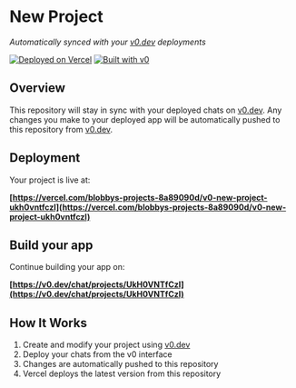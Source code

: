 # New Project

*Automatically synced with your [v0.dev](https://v0.dev) deployments*

[![Deployed on Vercel](https://img.shields.io/badge/Deployed%20on-Vercel-black?style=for-the-badge&logo=vercel)](https://vercel.com/blobbys-projects-8a89090d/v0-new-project-ukh0vntfczl)
[![Built with v0](https://img.shields.io/badge/Built%20with-v0.dev-black?style=for-the-badge)](https://v0.dev/chat/projects/UkH0VNTfCzl)

## Overview

This repository will stay in sync with your deployed chats on [v0.dev](https://v0.dev).
Any changes you make to your deployed app will be automatically pushed to this repository from [v0.dev](https://v0.dev).

## Deployment

Your project is live at:

**[https://vercel.com/blobbys-projects-8a89090d/v0-new-project-ukh0vntfczl](https://vercel.com/blobbys-projects-8a89090d/v0-new-project-ukh0vntfczl)**

## Build your app

Continue building your app on:

**[https://v0.dev/chat/projects/UkH0VNTfCzl](https://v0.dev/chat/projects/UkH0VNTfCzl)**

## How It Works

1. Create and modify your project using [v0.dev](https://v0.dev)
2. Deploy your chats from the v0 interface
3. Changes are automatically pushed to this repository
4. Vercel deploys the latest version from this repository